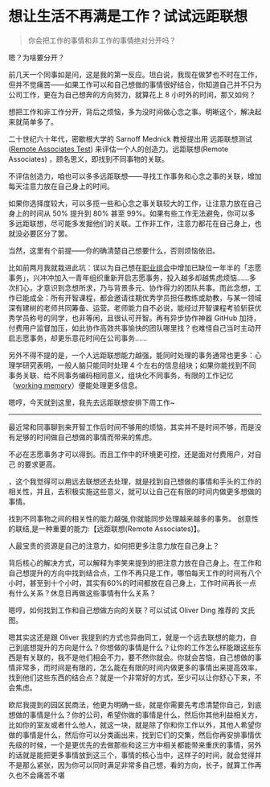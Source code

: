 # 想让生活不再满是工作？试试远距联想

>你会把工作的事情和非工作的事情绝对分开吗？

嗯？为啥要分开？

前几天一个同事如是问，这是我的第一反应。坦白说，我现在做梦也不时在工作，但并不觉痛苦——如果工作可以和自己想做的事情很好结合，你知道自己并不只为公司工作，更在为自己想奔的方向努力，就算花上 8 小时外的时间，那又如何？

想把工作和非工作分开，背后之烦恼，多为没时间做心念之事。明晰这个，解决起来就简单多了。

二十世纪六十年代，密歇根大学的 Sarnoff Mednick 教授提出用 远距联想测试([Remote Associates Test](https://en.wikipedia.org/wiki/Remote_Associates_Test)) 来评估一个人的创造力。远距联想(Remote Associates) ，顾名思义，即找到不同事物的关联。

不评估创造力，咱也可以多多远距联想——寻找工作事务和心念之事的关联，增加每天注意力放在自己身上的时间。

如果你选择度较大，可以多揽一些和心念之事关联较大的工作，让注意力放在自己身上的时间从 50% 提升到 80% 甚至 99%。如果有些工作无法避免，你可以多多远距联想，尽可能多发掘他们的关联。工作非工作，注意力都花在自己身上，也就没必要区分了罢。


当然，这里有个前提——你的确清楚自己想要什么，否则烦恼依旧。

比如前两月我就栽进此坑：误以为自己想在[职业组合]()中增加已缺位一年半的「志愿事务」，兴冲冲加入一青年组织重新开启志愿事务，投入越多却越焦虑烦恼……多次扪心，才意识到念想所求，乃与背景多元、协作得力的团队共事。而此念想，工作已能成全：所有开智课程，都会邀请往期优秀学员担任教练或助教，与某一领域深有建树的老师共同筹备、运营。老师能力自不必说，能经过开智课程考验斩获优秀学员称号的同学，也非等闲，且很认可开智。再有异步协作神器 GitHub 加持，付费用户监督加压，如此协作高效共事愉快的团队哪里找？也难怪自己当时主动开启志愿事务，却更乐意花时间在公司事务……


另外不得不提的是，一个人远距联想能力越强，能同时处理的事务通常也更多：心理学研究表明，一般人脑只能同时处理 4 个左右的信息组块；如果你能找到不同事务关联、给不同事务编码相同意义，组块化不同事务，有限的工作记忆（[working memory](https://en.wikipedia.org/wiki/Working_memory)）便能处理更多信息。

嗯哼，今天就到这里，我先去远距联想安排下周工作~

---

最近常和同事聊到来开智工作后时间不够用的烦恼，其实并不是时间不够，而是没有足够的时间做自己想做的事情而带来的焦虑。



不必在志愿事务才可以得到。而且工作中的环境更可控，还是面对付费用户，对自己 的要求更高。

，这个我觉得可以用远去联想还去处理，就是找到自己想做的事情和手头的工作的相关性，并且，去积极实施这些意义，就可以让自己在有限的时间内做更多想做的事情。

找到不同事物之间的相关性的能力越强,你就能同步处理越来越多的事务。 创意性的联结,是一种重要的能力:【远距联想(Remote Associates)】。

人最宝贵的资源是自己的注意力，如何把更多注意力放在自己身上？

背后核心的解决方式，可以解释为李笑来提到的把注意力放在自己身上。在工作和自己想提升的方向中找到结合点，工作不再只是工作，哪怕每天工作的时间有八个小时，甚至到十个小时，其实有60%的时间都放在自己身上，工作时间再长一点有什么关系？休息日再做这些事情有什么关系？

嗯哼，如何找到工作和自己想做方向的关联？可以试试 Oliver Ding 推荐的 文氏图。


嗯其实这还是跟 Oliver 我提到的方式也异曲同工，就是一个远去联想的能力，自己到底想提升的方向是什么？你想做的事情是什么？让你的工作怎么样能跟这些东西是有关联的，我不是他们相会不力，要不然你就会。你就会苦恼，自己想做的事情非常多，而时间是有限的，怎么能在有限的时间内做更多的事情出来提高效率，找到他们这些东西的结合点？就是一个非常好的方式，至少可以让你舒心下来，不会焦虑。

欧尼我提到的园区民商法，他更为明确一些，就是你需要先考虑清楚你自己，到底想做的事情是什么？你的公司，希望你做的事情是什么，然后你其他利益相关方，比如你的室友或者什么他人，就这一块，就是除了你和你工作以外，其他人希望你做的事情是什么，然后你可以分类画出来，找到它们的交集，然后你再安排事情优先级的时候，一个是更优先的去做那些和这三方中相关都能带来重庆的事情，另外的话就是能把更多事情放到这三个，事情的核心当中，这样子的时间，就会觉得并不是那么紧张，因为你可以同时满足非常多自己想，看的方向，长子，就算工作再久也不会痛苦不堪




